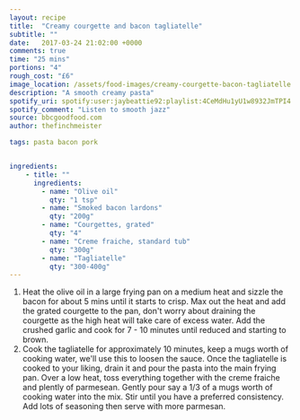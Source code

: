 ```yaml
---
layout: recipe
title:  "Creamy courgette and bacon tagliatelle"
subtitle: ""
date:   2017-03-24 21:02:00 +0000
comments: true
time: "25 mins"
portions: "4"
rough_cost: "£6"
image_location: /assets/food-images/creamy-courgette-bacon-tagliatelle.jpeg
description: "A smooth creamy pasta"
spotify_uri: spotify:user:jaybeattie92:playlist:4CeMdHu1yU1w8932JmTPI4
spotify_comment: "Listen to smooth jazz"
source: bbcgoodfood.com
author: thefinchmeister

tags: pasta bacon pork


ingredients:
    - title: ""
      ingredients:
        - name: "Olive oil"
          qty: "1 tsp"
        - name: "Smoked bacon lardons"
          qty: "200g"
        - name: "Courgettes, grated"
          qty: "4"
        - name: "Creme fraiche, standard tub"
          qty: "300g"
        - name: "Tagliatelle"
          qty: "300-400g"
---
```


1. Heat the olive oil in a large frying pan on a medium heat and sizzle the bacon for about 5 mins until it starts to crisp. Max out the heat and add the grated courgette to the pan, don't worry about draining the courgette as the high heat will take care of excess water. Add the crushed garlic and cook for 7 - 10 minutes until reduced and starting to brown.
2. Cook the tagliatelle for approximately 10 minutes, keep a mugs worth of cooking water, we'll use this to loosen the sauce. Once the tagliatelle is cooked to your liking, drain it and pour the pasta into the main frying pan. Over a low heat, toss everything together with the creme fraiche and plently of parmesean. Gently pour say a 1/3 of a mugs worth of cooking water into the mix. Stir until you have a preferred consistency. Add lots of seasoning then serve with more parmesan.
